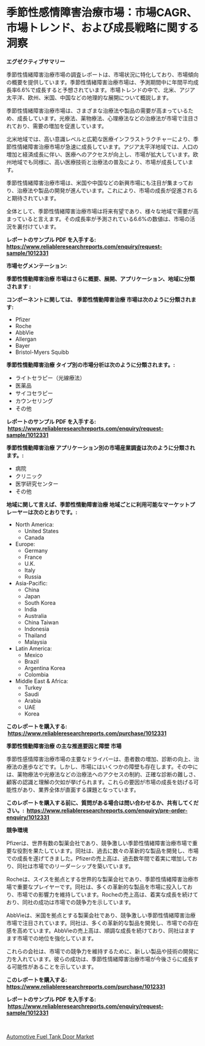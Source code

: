 <p><h1>季節性感情障害治療市場：市場CAGR、市場トレンド、および成長戦略に関する洞察</h1></p><p><strong>エグゼクティブサマリー</strong></p>
<p><p>季節性情緒障害治療市場の調査レポートは、市場状況に特化しており、市場傾向の概要を提供しています。季節性情緒障害治療市場は、予測期間中に年間平均成長率6.6%で成長すると予想されています。市場トレンドの中で、北米、アジア太平洋、欧州、米国、中国などの地理的な展開について概説します。</p><p>季節性情緒障害治療市場は、さまざまな治療法や製品の需要が高まっているため、成長しています。光療法、薬物療法、心理療法などの治療法が市場で注目されており、需要の増加を促進しています。</p><p>北米地域では、高い意識レベルと広範な医療インフラストラクチャーにより、季節性情緒障害治療市場が急速に成長しています。アジア太平洋地域では、人口の増加と経済成長に伴い、医療へのアクセスが向上し、市場が拡大しています。欧州地域でも同様に、高い医療技術と治療法の普及により、市場が成長しています。</p><p>季節性情緒障害治療市場は、米国や中国などの新興市場にも注目が集まっており、治療法や製品の開発が進んでいます。これにより、市場の成長が促進されると期待されています。</p><p>全体として、季節性情緒障害治療市場は将来有望であり、様々な地域で需要が高まっていると言えます。その成長率が予測されている6.6%の数値は、市場の活況を裏付けています。</p></p>
<p><strong>レポートのサンプル PDF を入手する: <a href="https://www.reliableresearchreports.com/enquiry/request-sample/1012331">https://www.reliableresearchreports.com/enquiry/request-sample/1012331</a></strong></p>
<p><strong>市場セグメンテーション:</strong></p>
<p><strong> 季節性情動障害治療 市場はさらに概要、展開、アプリケーション、地域に分類されます :</strong></p>
<p><strong>コンポーネントに関しては、 季節性情動障害治療 市場は次のように分類されます: &nbsp;</strong></p>
<p><ul><li>Pfizer</li><li>Roche</li><li>AbbVie</li><li>Allergan</li><li>Bayer</li><li>Bristol-Myers Squibb</li></ul></p>
<p><strong> 季節性情動障害治療 タイプ別の市場分析は次のように分類されます。:</strong></p>
<p><ul><li>ライトセラピー（光線療法）</li><li>医薬品</li><li>サイコセラピー</li><li>カウンセリング</li><li>その他</li></ul></p>
<p><strong>レポートのサンプル PDF を入手する: &nbsp;<a href="https://www.reliableresearchreports.com/enquiry/request-sample/1012331">https://www.reliableresearchreports.com/enquiry/request-sample/1012331</a></strong></p>
<p><strong> 季節性情動障害治療 アプリケーション別の市場産業調査は次のように分類されます。:</strong></p>
<p><ul><li>病院</li><li>クリニック</li><li>医学研究センター</li><li>その他</li></ul></p>
<p><strong>地域に関して言えば、季節性情動障害治療 地域ごとに利用可能なマーケットプレーヤーは次のとおりです。:</strong></p>
<p><ul>
    <li>
        North America:
        <ul>
            <li>United States</li>
            <li>Canada</li>
        </ul>
    </li>
    <li>
        Europe:
        <ul>
            <li>Germany</li>
            <li>France</li>
            <li>U.K.</li>
            <li>Italy</li>
            <li>Russia</li>
        </ul>
    </li>
    <li>
        Asia-Pacific:
        <ul>
            <li>China</li>
            <li>Japan</li>
            <li>South Korea</li>
            <li>India</li>
            <li>Australia</li>
            <li>China Taiwan</li>
            <li>Indonesia</li>
            <li>Thailand</li>
            <li>Malaysia</li>
        </ul>
    </li>
    <li>
        Latin America:
        <ul>
            <li>Mexico</li>
            <li>Brazil</li>
            <li>Argentina Korea</li>
            <li>Colombia</li>
        </ul>
    </li>
    <li>
        Middle East & Africa:
        <ul>
            <li>Turkey</li>
            <li>Saudi</li>
            <li>Arabia</li>
            <li>UAE</li>
            <li>Korea</li>
        </ul>
    </li>
    </ul></p>
<p><strong>このレポートを購入する: &nbsp;<a href="https://www.reliableresearchreports.com/purchase/1012331">https://www.reliableresearchreports.com/purchase/1012331</a></strong></p>
<p><strong>季節性情動障害治療 の主な推進要因と障壁 市場</strong></p>
<p><p>季節性感情障害治療市場の主要なドライバーは、患者数の増加、診断の向上、治療法の進歩などです。しかし、市場にはいくつかの障壁も存在します。その中には、薬物療法や光療法などの治療法へのアクセスの制約、正確な診断の難しさ、顧客の認識と理解の欠如が挙げられます。これらの要因が市場の成長を妨げる可能性があり、業界全体が直面する課題となっています。</p></p>
<p><strong>このレポートを購入する前に、質問がある場合は問い合わせるか、共有してください。:&nbsp; <a href="https://www.reliableresearchreports.com/enquiry/pre-order-enquiry/1012331">https://www.reliableresearchreports.com/enquiry/pre-order-enquiry/1012331</a></strong></p>
<p><strong>競争環境</strong></p>
<p><p>Pfizerは、世界有数の製薬会社であり、競争激しい季節性情緒障害治療市場で重要な役割を果たしています。同社は、過去に数々の革新的な製品を開発し、市場での成長を遂げてきました。Pfizerの売上高は、過去数年間で着実に増加しており、同社は市場でのリーダーシップを築いています。</p><p>Rocheは、スイスを拠点とする世界的な製薬会社であり、季節性情緒障害治療市場で重要なプレイヤーです。同社は、多くの革新的な製品を市場に投入しており、市場での影響力を維持しています。Rocheの売上高は、着実な成長を続けており、同社の成功は市場での競争力を示しています。</p><p>AbbVieは、米国を拠点とする製薬会社であり、競争激しい季節性情緒障害治療市場で注目されています。同社は、多くの革新的な製品を開発し、市場での存在感を高めています。AbbVieの売上高は、順調な成長を続けており、同社はますます市場での地位を強化しています。</p><p>これらの会社は、市場での競争力を維持するために、新しい製品や技術の開発に力を入れています。彼らの成功は、季節性情緒障害治療市場が今後さらに成長する可能性があることを示しています。</p></p>
<p><strong>このレポートを購入する: &nbsp; <a href="https://www.reliableresearchreports.com/purchase/1012331">https://www.reliableresearchreports.com/purchase/1012331</a></strong></p>
<p><strong>レポートのサンプル PDF を入手する: &nbsp;<a href="https://www.reliableresearchreports.com/enquiry/request-sample/1012331">https://www.reliableresearchreports.com/enquiry/request-sample/1012331</a></strong><strong></strong></p>
<p>&nbsp;</p>
<p><p><a href="https://flame-sidecar-702.notion.site/Automotive-Fuel-Tank-Door-Market-Size-Market-Trends-and-Growth-Outlook-forecasted-for-period-from--5d78bd3688bd498d86799a0918535e4c">Automotive Fuel Tank Door Market</a></p></p>